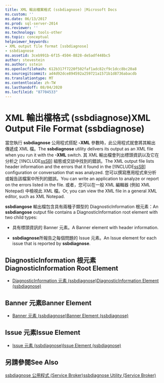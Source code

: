 ```yaml
---
title: XML 輸出檔案格式 (ssbdiagnose) |Microsoft Docs
ms.custom: ''
ms.date: 06/13/2017
ms.prod: sql-server-2014
ms.reviewer: ''
ms.technology: tools-other
ms.topic: conceptual
helpviewer_keywords:
- XML output file format [ssbdiagnose]
- ssbdiagnose
ms.assetid: 3ceb991b-6f15-4504-8828-de5adf448bc5
author: stevestein
ms.author: sstein
ms.openlocfilehash: 612b317f7220f502faf1adc82cf9c1dcc8bc20a8
ms.sourcegitcommit: ad4d92dce894592a259721a1571b1d8736abacdb
ms.translationtype: MT
ms.contentlocale: zh-TW
ms.lasthandoff: 08/04/2020
ms.locfileid: "87704533"
---
```

# <a name="xml-output-file-format-ssbdiagnose"></a><span data-ttu-id="45cc6-102">XML 輸出檔格式 (ssbdiagnose)</span><span class="sxs-lookup"><span data-stu-id="45cc6-102">XML Output File Format (ssbdiagnose)</span></span>
  <span data-ttu-id="45cc6-103">當您執行 **ssbdiagnose** 公用程式搭配 **-XML** 參數時，此公用程式就會將其輸出傳遞成 XML 檔。</span><span class="sxs-lookup"><span data-stu-id="45cc6-103">The **ssbdiagnose** utility delivers its output as an XML file when you run it with the **-XML** switch.</span></span> <span data-ttu-id="45cc6-104">其 XML 輸出檔會列出標頭資訊以及它在分析之 [!INCLUDE[ssSB](../../includes/sssb-md.md)] 組態或交談中找到的錯誤。</span><span class="sxs-lookup"><span data-stu-id="45cc6-104">The XML output file lists header information and the errors that it found in the [!INCLUDE[ssSB](../../includes/sssb-md.md)] configuration or conversation that was analyzed.</span></span> <span data-ttu-id="45cc6-105">您可以撰寫應用程式來分析或報告該檔案中所列的錯誤。</span><span class="sxs-lookup"><span data-stu-id="45cc6-105">You can write an application to analyze or report on the errors listed in the file.</span></span> <span data-ttu-id="45cc6-106">或者，您可以在一般 XML 編輯器 (例如 XML Notepad) 中檢視此 XML 檔。</span><span class="sxs-lookup"><span data-stu-id="45cc6-106">Or, you can view the XML file in a general XML editor, such as XML Notepad.</span></span>  
  
 <span data-ttu-id="45cc6-107">**ssbdiangose** 輸出檔包含具有兩種子類型的 DiagnosticInformation 根元素：</span><span class="sxs-lookup"><span data-stu-id="45cc6-107">An **ssbdiangose** output file contains a DiagnosticInformation root element with two child types:</span></span>  
  
-   <span data-ttu-id="45cc6-108">具有標頭資訊的 Banner 元素。</span><span class="sxs-lookup"><span data-stu-id="45cc6-108">A Banner element with header information.</span></span>  
  
-   <span data-ttu-id="45cc6-109">**ssbdiagnose**所報告之每個問題的 Issue 元素。</span><span class="sxs-lookup"><span data-stu-id="45cc6-109">An Issue element for each issue that is reported by **ssbdiagnose**.</span></span>  
  
## <a name="diagnosticinformation-root-element"></a><span data-ttu-id="45cc6-110">DiagnosticInformation 根元素</span><span class="sxs-lookup"><span data-stu-id="45cc6-110">DiagnosticInformation Root Element</span></span>  
  
-   [<span data-ttu-id="45cc6-111">DiagnosticInformation 元素 &#40;ssbdiagnose&#41;</span><span class="sxs-lookup"><span data-stu-id="45cc6-111">DiagnosticInformation Element &#40;ssbdiagnose&#41;</span></span>](diagnosticinformation-element-ssbdiagnose.md)  
  
## <a name="banner-element"></a><span data-ttu-id="45cc6-112">Banner 元素</span><span class="sxs-lookup"><span data-stu-id="45cc6-112">Banner Element</span></span>  
  
-   [<span data-ttu-id="45cc6-113">Banner 元素 &#40;ssbdiagnose&#41;</span><span class="sxs-lookup"><span data-stu-id="45cc6-113">Banner Element &#40;ssbdiagnose&#41;</span></span>](banner-element-ssbdiagnose.md)  
  
## <a name="issue-element"></a><span data-ttu-id="45cc6-114">Issue 元素</span><span class="sxs-lookup"><span data-stu-id="45cc6-114">Issue Element</span></span>  
  
-   [<span data-ttu-id="45cc6-115">Issue 元素 &#40;ssbdiagnose&#41;</span><span class="sxs-lookup"><span data-stu-id="45cc6-115">Issue Element &#40;ssbdiagnose&#41;</span></span>](issue-element-ssbdiagnose.md)  
  
## <a name="see-also"></a><span data-ttu-id="45cc6-116">另請參閱</span><span class="sxs-lookup"><span data-stu-id="45cc6-116">See Also</span></span>  
 [<span data-ttu-id="45cc6-117">ssbdiagnose 公用程式 &#40;Service Broker&#41;</span><span class="sxs-lookup"><span data-stu-id="45cc6-117">ssbdiagnose Utility &#40;Service Broker&#41;</span></span>](ssbdiagnose-utility-service-broker.md)  
  
  
